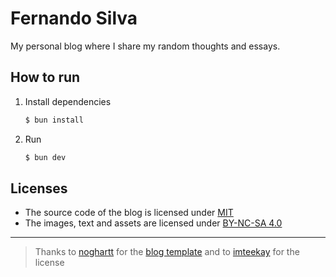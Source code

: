 # Fernando Silva

My personal blog where I share my random thoughts and essays.

## How to run

1. Install dependencies

   ```bash
   $ bun install
   ```

2. Run

   ```bash
   $ bun dev
   ```

## Licenses

- The source code of the blog is licensed under [MIT](./LICENSE)
- The images, text and assets are licensed under [BY-NC-SA 4.0](./LICENSE.by-nc-sa-4.0.md)

---

> Thanks to [noghartt](https://github.com/noghartt) for the [blog template](https://github.com/noghartt/blog) and to [imteekay](https://github.com/imteekay) for the license
